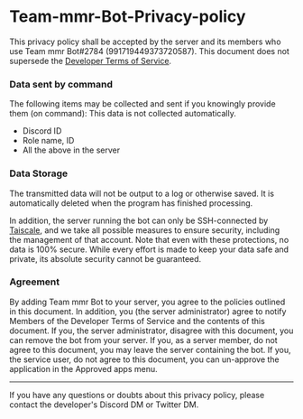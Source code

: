 # Team-mmr-Bot-Privacy-policy

This privacy policy shall be accepted by the server and its members who use Team mmr Bot#2784 (991719449373720587). This document does not supersede the [Developer Terms of Service](https://discordapp.com/developers/docs/legal).

### Data sent by command

The following items may be collected and sent if you knowingly provide them (on command): This data is not collected automatically.
* Discord ID
* Role name, ID
* All the above in the server

### Data Storage

The transmitted data will not be output to a log or otherwise saved. It is automatically deleted when the program has finished processing.

In addition, the server running the bot can only be SSH-connected by [Taiscale](https://tailscale.com/), and we take all possible measures to ensure security, including the management of that account. Note that even with these protections, no data is 100% secure. While every effort is made to keep your data safe and private, its absolute security cannot be guaranteed.

### Agreement

By adding Team mmr Bot to your server, you agree to the policies outlined in this document. In addition, you (the server administrator) agree to notify Members of the Developer Terms of Service and the contents of this document. If you, the server administrator, disagree with this document, you can remove the bot from your server. If you, as a server member, do not agree to this document, you may leave the server containing the bot. If you, the service user, do not agree to this document, you can un-approve the application in the Approved apps menu.

***
If you have any questions or doubts about this privacy policy, please contact the developer's Discord DM or Twitter DM.
